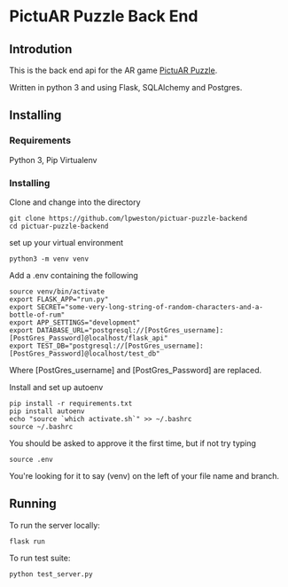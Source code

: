 # PictuAR Puzzle Back End

## Introdution

This is the back end api for the AR game [PictuAR Puzzle](https://github.com/lpweston/pictuar-puzzle).

Written in python 3 and using Flask, SQLAlchemy and Postgres.

## Installing

### Requirements

Python 3,
Pip
Virtualenv

### Installing

Clone and change into the directory

```
git clone https://github.com/lpweston/pictuar-puzzle-backend
cd pictuar-puzzle-backend
```

set up your virtual environment

```
python3 -m venv venv
```

Add a .env containing the following

```
source venv/bin/activate
export FLASK_APP="run.py"
export SECRET="some-very-long-string-of-random-characters-and-a-bottle-of-rum"
export APP_SETTINGS="development"
export DATABASE_URL="postgresql://[PostGres_username]:[PostGres_Password]@localhost/flask_api"
export TEST_DB="postgresql://[PostGres_username]:[PostGres_Password]@localhost/test_db"
```

Where [PostGres_username] and [PostGres_Password] are replaced.

Install and set up autoenv

```
pip install -r requirements.txt
pip install autoenv
echo "source `which activate.sh`" >> ~/.bashrc
source ~/.bashrc
```

You should be asked to approve it the first time, but if not try typing

```
source .env
```

You're looking for it to say (venv) on the left of your file name and branch.

## Running

To run the server locally:

```
flask run
```

To run test suite:

```
python test_server.py
```
